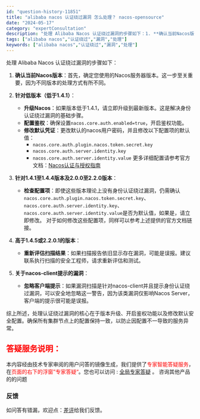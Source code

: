 ```yaml
---
id: "question-history-11851"
title: "alibaba nacos 认证绕过漏洞 怎么处理？ nacos-opensource"
date: "2024-05-17"
category: "expertConsultation"
description: "处理 Alibaba Nacos 认证绕过漏洞的步骤如下：1. **确认当前Nacos版本**：首先，确定您使用的Nacos服务器版本。这一步至关重要，因为不同版本的处理方式有所不同。2. **针对低版本（低于1.4.1）**：   - **升级Nacos**：如果版本低于1.4.1，请立即升级到最"
tags: ["alibaba nacos","认证绕过","漏洞","处理"]
keywords: ["alibaba nacos","认证绕过","漏洞","处理"]
---
```


处理 Alibaba Nacos 认证绕过漏洞的步骤如下：

1. **确认当前Nacos版本**：首先，确定您使用的Nacos服务器版本。这一步至关重要，因为不同版本的处理方式有所不同。

2. **针对低版本（低于1.4.1）**：
   - **升级Nacos**：如果版本低于1.4.1，请立即升级到最新版本。这是解决身份认证绕过漏洞的基础步骤。
   - **配置鉴权**：确保设置`nacos.core.auth.enabled=true`，开启鉴权功能。
   - **修改默认凭证**：更改默认的nacos用户密码，并且修改以下配置项的默认值：
     - `nacos.core.auth.plugin.nacos.token.secret.key`
     - `nacos.core.auth.server.identity.key`
     - `nacos.core.auth.server.identity.value`
   更多详细配置请参考官方文档：[Nacos认证与授权指南](https://nacos.io/docs/latest/guide/user/auth/)

3. **针对1.4.1至1.4.4版本及2.0.0至2.2.0版本**：
   - **检查配置项**：即使这些版本理论上没有身份认证绕过漏洞，仍需确认`nacos.core.auth.plugin.nacos.token.secret.key`、`nacos.core.auth.server.identity.key`、`nacos.core.auth.server.identity.value`是否为默认值，如果是，请立即修改。
   对于如何修改这些配置项，同样可以参考上述提供的官方文档链接。

4. **高于1.4.5或2.2.0.1的版本**：
   - **重新评估扫描结果**：如果扫描报告依旧显示存在漏洞，可能是误报。建议联系执行扫描的安全工程师，请求重新评估和测试。

5. **关于nacos-client提示的漏洞**：
   - **忽略客户端提示**：如果漏洞扫描是针对nacos-client并且提示身份认证绕过漏洞，可以安全地忽略这一警告，因为该类漏洞仅影响Nacos Server，客户端的提示很可能是误报。

综上所述，处理认证绕过漏洞的核心在于版本升级、开启鉴权功能以及修改默认安全配置。确保所有集群节点上的配置保持一致，以防止因配置不一导致的服务异常。
## <font color="#FF0000">答疑服务说明：</font> 

本内容经由技术专家审阅的用户问答的镜像生成，我们提供了<font color="#FF0000">专家智能答疑服务</font>，在<font color="#FF0000">页面的右下的浮窗”专家答疑“</font>。您也可以访问 : [全局专家答疑](https://opensource.alibaba.com/chatBot) 。 咨询其他产品的的问题

### 反馈
如问答有错漏，欢迎点：[差评](https://ai.nacos.io/user/feedbackByEnhancerGradePOJOID?enhancerGradePOJOId=13824)给我们反馈。
